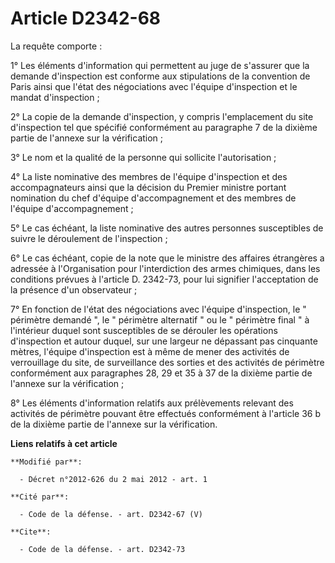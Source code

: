 # Article D2342-68

La requête comporte : 

1° Les éléments d'information qui permettent au juge de s'assurer que la demande d'inspection est conforme aux stipulations
de la convention de Paris ainsi que l'état des négociations avec l'équipe d'inspection et le mandat d'inspection ; 

2° La copie de la demande d'inspection, y compris l'emplacement du site d'inspection tel que spécifié conformément au
paragraphe 7 de la dixième partie de l'annexe sur la vérification ; 

3° Le nom et la qualité de la personne qui sollicite l'autorisation ; 

4° La liste nominative des membres de l'équipe d'inspection et des accompagnateurs ainsi que la décision du Premier ministre
portant nomination du chef d'équipe d'accompagnement et des membres de l'équipe d'accompagnement ; 

5° Le cas échéant, la liste nominative des autres personnes susceptibles de suivre le déroulement de l'inspection ; 

6° Le cas échéant, copie de la note que le ministre des affaires étrangères a adressée à l'Organisation pour l'interdiction
des armes chimiques, dans les conditions prévues à l'article D. 2342-73, pour lui signifier l'acceptation de la présence d'un
observateur ; 

7° En fonction de l'état des négociations avec l'équipe d'inspection, le " périmètre demandé ", le " périmètre alternatif "
ou le " périmètre final " à l'intérieur duquel sont susceptibles de se dérouler les opérations d'inspection et autour duquel,
sur une largeur ne dépassant pas cinquante mètres, l'équipe d'inspection est à même de mener des activités de verrouillage du
site, de surveillance des sorties et des activités de périmètre conformément aux paragraphes 28, 29 et 35 à 37 de la dixième
partie de l'annexe sur la vérification ; 

8° Les éléments d'information relatifs aux prélèvements relevant des activités de périmètre pouvant être effectués
conformément à l'article 36 b de la dixième partie de l'annexe sur la vérification.

**Liens relatifs à cet article**

	**Modifié par**:

	  - Décret n°2012-626 du 2 mai 2012 - art. 1

	**Cité par**:

	  - Code de la défense. - art. D2342-67 (V)

	**Cite**:

	  - Code de la défense. - art. D2342-73

